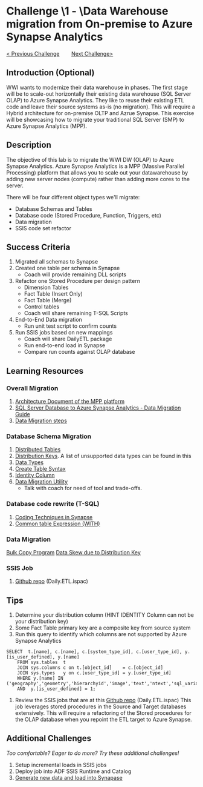 # Challenge \1 - \Data Warehouse migration from On-premise to Azure Synapse Analytics

[< Previous Challenge](./ChallengeX-1.md)&nbsp;&nbsp;&nbsp;&nbsp;&nbsp;&nbsp;&nbsp;&nbsp;[Next Challenge>](./ChallengeX+1.md)

## Introduction (Optional)

WWI wants to modernize their data warehouse in phases.  The first stage will be to scale-out horizontally their existing data warehouse (SQL Server OLAP) to Azure Synapse Analytics.
They like to reuse their existing ETL code and leave their source systems as-is (no migration).  This will require a Hybrid architecture for on-premise OLTP and Azrue Synapse.  This exercise will
be showcasing how to migrate your traditional SQL Server (SMP) to Azure Synapse Analytics (MPP).


## Description

The objective of this lab is to migrate the WWI DW (OLAP) to Azure Synapse Analytics.  Azure Synapse Analytics is a MPP (Massive Parallel Processing) platform that allows you to scale out your 
datawarehouse by adding new server nodes (compute) rather than adding more cores to the server.  

There will be four different object types we'll migrate:

* Database Schemas and Tables
* Database code (Stored Procedure, Function, Triggers, etc)
* Data migration
* SSIS code set refactor

## Success Criteria
1. Migrated all schemas to Synapse
2. Created one table per schema in Synapse
    - Coach will provide remaining DLL scripts
3. Refactor one Stored Procedure per design pattern
    - Dimension Tables
    - Fact Table (Insert Only)
    - Fact Table (Merge)
    - Control tables
    - Coach will share remaining T-SQL Scripts
4. End-to-End Data migration
    - Run unit test script to confirm counts
5. Run SSIS jobs based on new mappings
    - Coach will share DailyETL package
    - Run end-to-end load in Synapse
    - Compare run counts against OLAP database


## Learning Resources

### Overall Migration
1. [Architecture Document of the MPP platform](https://docs.microsoft.com/en-us/azure/synapse-analytics/sql-data-warehouse/massively-parallel-processing-mpp-architecture)
1. [SQL Server Database to Azure Synapse Analytics - Data Migration Guide](https://datamigration.microsoft.com/scenario/sql-to-sqldw?step=1)
1. [Data Migration steps](https://techcommunity.microsoft.com/t5/datacat/migrating-data-to-azure-sql-data-warehouse-in-practice/ba-p/305355) 

### Database Schema Migration
1. [Distributed Tables](https://docs.microsoft.com/en-us/azure/synapse-analytics/sql-data-warehouse/sql-data-warehouse-tables-distribute)
1. [Distribution Keys](https://docs.microsoft.com/en-us/azure/synapse-analytics/sql-data-warehouse/sql-data-warehouse-tables-overview).  A list of unsupported data types can be found in this
1. [Data Types](https://docs.microsoft.com/en-us/azure/synapse-analytics/sql-data-warehouse/sql-data-warehouse-tables-data-types)  
1. [Create Table Syntax](https://docs.microsoft.com/en-us/sql/t-sql/statements/create-table-azure-sql-data-warehouse?view%253Daps-pdw-2016-au7=&view=aps-pdw-2016-au7)
1. [Identity Column](https://docs.microsoft.com/en-us/azure/synapse-analytics/sql-data-warehouse/sql-data-warehouse-tables-identity)
1.  [Data Migration Utility](https://www.sqlservercentral.com/articles/azure-dwh-part-11-data-warehouse-migration-utility)
    - Talk with coach for need of tool and trade-offs.

### Database code rewrite (T-SQL)
1. [Coding Techniques in Synapse](https://docs.microsoft.com/en-us/azure/synapse-analytics/sql-data-warehouse/sql-data-warehouse-overview-develop)
1. [Common table Expression (WITH)](https://docs.microsoft.com/en-us/sql/t-sql/queries/with-common-table-expression-transact-sql?view=sql-server-ver15#features-and-limitations-of-common-table-expressions-in--and-)

### Data Migration
[Bulk Copy Program](https://docs.microsoft.com/en-us/sql/t-sql/statements/insert-transact-sql?view=sql-server-ver15) 
[Data Skew due to Distribution Key](https://github.com/rgl/azure-content/blob/master/articles/sql-data-warehouse/sql-data-warehouse-manage-distributed-data-skew.md)

### SSIS Job
1.  [Github repo](https://github.com/Microsoft/sql-server-samples/releases/tag/wide-world-importers-v1.0) (Daily.ETL.ispac) 

## Tips
1. Determine your distribution column (HINT IDENTITY Column can not be your distribution key)
1. Some Fact Table primary key are a composite key from source system
1. Run this query to identify which columns are not supported by Azure Synapse Analytics
```
SELECT  t.[name], c.[name], c.[system_type_id], c.[user_type_id], y.[is_user_defined], y.[name]
	FROM sys.tables  t
	JOIN sys.columns c on t.[object_id]    = c.[object_id]
	JOIN sys.types   y on c.[user_type_id] = y.[user_type_id]
	WHERE y.[name] IN ('geography','geometry','hierarchyid','image','text','ntext','sql_variant','timestamp','xml')
	AND  y.[is_user_defined] = 1;
```
1. Review the SSIS jobs that are at this [Github repo](https://github.com/Microsoft/sql-server-samples/releases/tag/wide-world-importers-v1.0) (Daily.ETL.ispac)  This job leverages
stored procedures in the Source and Target databases extensively.  This will require a refactoring of the Stored procedures for the OLAP database when you repoint the ETL
target to Azure Synapse.


## Additional Challenges

*Too comfortable?  Eager to do more?  Try these additional challenges!*

1. Setup incremental loads in SSIS jobs
2. Deploy job into ADF SSIS Runtime and Catalog
3. [Generate new data and load into Synapase](https://docs.microsoft.com/en-us/sql/samples/wide-world-importers-generate-data?view=sql-server-ver15)